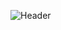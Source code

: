 ![Header](https://capsule-render.vercel.app/api?type=Waving&color=timeGradient&height=300&animation=fadeIn&section=header&text=Memories%20Of%20Time&fontSize=90)
